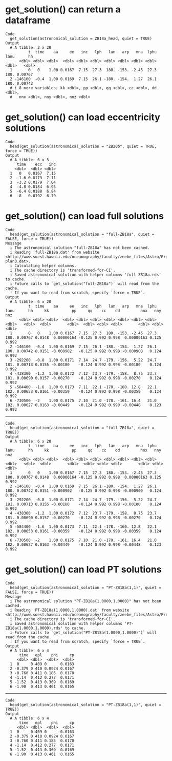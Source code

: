 # get_solution() can return a dataframe

    Code
      get_solution(astronomical_solution = ZB18a_head, quiet = TRUE)
    Output
      # A tibble: 2 x 20
              t  time    aa     ee   inc   lph   lan   arp   mna  lphu  lanu      hh
          <dbl> <dbl> <dbl>  <dbl> <dbl> <dbl> <dbl> <dbl> <dbl> <dbl> <dbl>   <dbl>
      1       0   0    1.00 0.0167  7.15  27.3  180. -153. -2.45  27.3  180. 0.00767
      2 -146100  -0.4  1.00 0.0169  7.15  26.1 -180. -154.  1.27  26.1  180. 0.00742
      # i 8 more variables: kk <dbl>, pp <dbl>, qq <dbl>, cc <dbl>, dd <dbl>,
      #   nnx <dbl>, nny <dbl>, nnz <dbl>

# get_solution() can load eccentricity solutions

    Code
      head(get_solution(astronomical_solution = "ZB20b", quiet = TRUE, force = TRUE))
    Output
      # A tibble: 6 x 3
         time    ecc   inc
        <dbl>  <dbl> <dbl>
      1   0   0.0167  7.15
      2  -1.6 0.0173  7.11
      3  -3.2 0.0179  7.04
      4  -4.8 0.0184  6.95
      5  -6.4 0.0188  6.84
      6  -8   0.0192  6.70

# get_solution() can load full solutions

    Code
      head(get_solution(astronomical_solution = "full-ZB18a", quiet = FALSE, force = TRUE))
    Message
      i The astronomical solution "full-ZB18a" has not been cached.
      i Reading 'full-ZB18a.dat' from website <http://www.soest.hawaii.edu/oceanography/faculty/zeebe_files/Astro/PrecTilt/OS/ZB18a/ems-plan3.dat>.
      i Calculating helper columns.
      i The cache directory is 'transformed-for-CI'.
      i Saved astronomical solution with helper columns 'full-ZB18a.rds' to cache.
      i Future calls to `get_solution("full-ZB18a")` will read from the cache.
      ! If you want to read from scratch, specify `force = TRUE`.
    Output
      # A tibble: 6 x 20
              t  time    aa     ee   inc   lph   lan   arp   mna  lphu  lanu      hh     kk          pp     qq    cc    dd         nnx   nny   nnz
          <dbl> <dbl> <dbl>  <dbl> <dbl> <dbl> <dbl> <dbl> <dbl> <dbl> <dbl>   <dbl>  <dbl>       <dbl>  <dbl> <dbl> <dbl>       <dbl> <dbl> <dbl>
      1       0   0    1.00 0.0167  7.15  27.3  180. -153. -2.45  27.3  180. 0.00767 0.0148  0.00000164 -0.125 0.992 0.998  0.00000163 0.125 0.992
      2 -146100  -0.4  1.00 0.0169  7.15  26.1 -180. -154.  1.27  26.1  180. 0.00742 0.0151 -0.000902   -0.125 0.992 0.998 -0.000900   0.124 0.992
      3 -292200  -0.8  1.00 0.0171  7.14  24.7 -179. -156.  5.22  24.7  181. 0.00713 0.0155 -0.00180    -0.124 0.992 0.998 -0.00180    0.124 0.992
      4 -438300  -1.2  1.00 0.0172  7.12  23.7 -179. -158.  8.75  23.7  181. 0.00690 0.0157 -0.00270    -0.124 0.992 0.998 -0.00270    0.124 0.992
      5 -584400  -1.6  1.00 0.0173  7.11  22.1 -178. -160. 12.8   22.1  182. 0.00653 0.0161 -0.00359    -0.124 0.992 0.998 -0.00359    0.124 0.992
      6 -730500  -2    1.00 0.0175  7.10  21.0 -178. -161. 16.4   21.0  182. 0.00627 0.0163 -0.00449    -0.124 0.992 0.998 -0.00448    0.123 0.992

---

    Code
      head(get_solution(astronomical_solution = "full-ZB18a", quiet = TRUE))
    Output
      # A tibble: 6 x 20
              t  time    aa     ee   inc   lph   lan   arp   mna  lphu  lanu      hh     kk          pp     qq    cc    dd         nnx   nny   nnz
          <dbl> <dbl> <dbl>  <dbl> <dbl> <dbl> <dbl> <dbl> <dbl> <dbl> <dbl>   <dbl>  <dbl>       <dbl>  <dbl> <dbl> <dbl>       <dbl> <dbl> <dbl>
      1       0   0    1.00 0.0167  7.15  27.3  180. -153. -2.45  27.3  180. 0.00767 0.0148  0.00000164 -0.125 0.992 0.998  0.00000163 0.125 0.992
      2 -146100  -0.4  1.00 0.0169  7.15  26.1 -180. -154.  1.27  26.1  180. 0.00742 0.0151 -0.000902   -0.125 0.992 0.998 -0.000900   0.124 0.992
      3 -292200  -0.8  1.00 0.0171  7.14  24.7 -179. -156.  5.22  24.7  181. 0.00713 0.0155 -0.00180    -0.124 0.992 0.998 -0.00180    0.124 0.992
      4 -438300  -1.2  1.00 0.0172  7.12  23.7 -179. -158.  8.75  23.7  181. 0.00690 0.0157 -0.00270    -0.124 0.992 0.998 -0.00270    0.124 0.992
      5 -584400  -1.6  1.00 0.0173  7.11  22.1 -178. -160. 12.8   22.1  182. 0.00653 0.0161 -0.00359    -0.124 0.992 0.998 -0.00359    0.124 0.992
      6 -730500  -2    1.00 0.0175  7.10  21.0 -178. -161. 16.4   21.0  182. 0.00627 0.0163 -0.00449    -0.124 0.992 0.998 -0.00448    0.123 0.992

# get_solution() can load PT solutions

    Code
      head(get_solution(astronomical_solution = "PT-ZB18a(1,1)", quiet = FALSE, force = TRUE))
    Message
      i The astronomical solution "PT-ZB18a(1.0000,1.0000)" has not been cached.
      i Reading 'PT-ZB18a(1.0000,1.0000).dat' from website <http://www.soest.hawaii.edu/oceanography/faculty/zeebe_files/Astro/PrecTilt/ZB18a/asc/PT.De1.0000Td1.0000.dat>.
      i The cache directory is 'transformed-for-CI'.
      i Saved astronomical solution with helper columns 'PT-ZB18a(1.0000,1.0000).rds' to cache.
      i Future calls to `get_solution("PT-ZB18a(1.0000,1.0000)")` will read from the cache.
      ! If you want to read from scratch, specify `force = TRUE`.
    Output
      # A tibble: 6 x 4
          time   epl    phi     cp
         <dbl> <dbl>  <dbl>  <dbl>
      1  0     0.409 0      0.0163
      2 -0.379 0.410 0.0924 0.0167
      3 -0.760 0.411 0.185  0.0170
      4 -1.14  0.412 0.277  0.0171
      5 -1.52  0.413 0.369  0.0169
      6 -1.90  0.413 0.461  0.0165

---

    Code
      head(get_solution(astronomical_solution = "PT-ZB18a(1,1)", quiet = TRUE))
    Output
      # A tibble: 6 x 4
          time   epl    phi     cp
         <dbl> <dbl>  <dbl>  <dbl>
      1  0     0.409 0      0.0163
      2 -0.379 0.410 0.0924 0.0167
      3 -0.760 0.411 0.185  0.0170
      4 -1.14  0.412 0.277  0.0171
      5 -1.52  0.413 0.369  0.0169
      6 -1.90  0.413 0.461  0.0165

